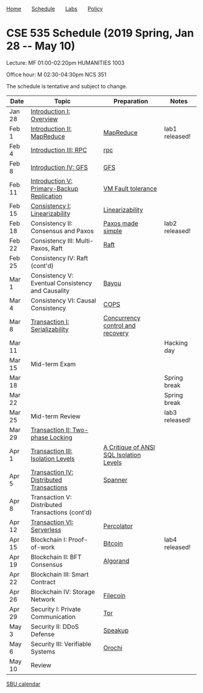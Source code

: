 

[Home](README.md) &nbsp; &nbsp; &nbsp;
[Schedule](schedule.md) &nbsp; &nbsp; &nbsp;
[Labs](labs.md) &nbsp; &nbsp; &nbsp;
[Policy](policy.md)

# CSE 535 Schedule (2019 Spring, Jan 28 -- May 10)

Lecture: MF 01:00-02:20pm HUMANITIES 1003 

Office hour: M 02:30-04:30pm NCS 351

The schedule is tentative and subject to change.

| Date   | Topic &nbsp;                                                     | Preparation                                                            | Notes          |
|--------|------------------------------------------------------------------|------------------------------------------------------------------------|----------------|
| Jan 28 | [Introduction I: Overview](notes/01-intro.md)                    |                                                                        |                |
| Feb 1  | [Introduction II: MapReduce](notes/02-mapreduce.pdf)             | [MapReduce](readings/mapreduce.pdf)                                    | lab1 released! |
| Feb 4  | [Introduction III: RPC](notes/03-rpc.pdf)                        | [rpc](readings/rpc.pdf)                                                |                |
| Feb 8  | [Introduction IV: GFS](notes/04-gfs.pdf)                         | [GFS](readings/gfs.pdf)                                                |                |
| Feb 11 | [Introduction V: Primary-Backup Replication](notes/05-vmft.pdf)  | [VM Fault tolerance](readings/vm-ft.pdf)                               |                |
| Feb 15 | [Consistency I: Linearizability](notes/06-linear.pdf)            | [Linearizability](readings/linearizability.pdf)                        |                |
| Feb 18 | Consistency II: Consensus and Paxos                              | [Paxos made simple](readings/paxos.pdf)                                | lab2 released! |
| Feb 22 | Consistency III: Multi-Paxos, Raft                               | [Raft](readings/raft.pdf)                                              |                |
| Feb 25 | Consistency IV: Raft (cont'd)                                    |                                                                        |                |
| Mar 1  | Consistency V: Eventual Consistency and Causality                | [Bayou](readings/bayou.pdf)                                            |                |
| Mar 4  | Consistency VI: Causal Consistency                               | [COPS](readings/cops.pdf)                                              |                |
| Mar 8  | [Transaction I: Serializability](notes/12-serializability.pdf)   | [Concurrency control and recovery](readings/franklin97concurrency.pdf) |                |
| Mar 11 |                                                                  |                                                                        | Hacking day    |
| Mar 15 | Mid-term Exam                                                    |                                                                        |                |
| Mar 18 |                                                                  |                                                                        | Spring break   |
| Mar 22 |                                                                  |                                                                        | Spring break   |
| Mar 25 | Mid-term Review                                                  |                                                                        | lab3 released! |
| Mar 29 | [Transaction II: Two-phase Locking](notes/13-2pl.pdf)            |                                                                        |                |
| Apr 1  | [Transaction III: Isolation Levels](notes/14-isolation.pdf)      | [A Critique of ANSI SQL Isolation Levels](readings/si.pdf)             |                |
| Apr 5  | [Transaction IV: Distributed Transactions](notes/15-spanner.pdf) | [Spanner](readings/spanner.pdf)                                        |                |
| Apr 8  | Transaction V: Distributed Transactions (cont'd)                 |                                                                        |                |
| Apr 12 | [Transaction VI: Serverless](notes/16-percolator.pdf)            | [Percolator](readings/percolator.pdf)                                  |                |
| Apr 15 | Blockchain I: Proof-of-work                                      | [Bitcoin](readings/bitcoin.pdf)                                        | lab4 released! |
| Apr 19 | Blockchain II: BFT Consensus                                     | [Algorand](readings/algorand.pdf)                                      |                |
| Apr 22 | Blockchain III: Smart Contract                                   |                                                                        |                |
| Apr 26 | Blockchain IV: Storage Network                                   | [Filecoin](readings/filecoin.pdf)                                      |                |
| Apr 29 | Security I: Private Communication                                | [Tor](readings/tor.pdf)                                                |                |
| May 3  | Security II: DDoS Defense                                        | [Speakup](readings/speakup.pdf)                                        |                |
| May 6  | Security III: Verifiable Systems                                 | [Orochi](readings/orochi.pdf)                                          |                |
| May 10 | Review                                                           |                                                                        |                |





[SBU calendar](https://www.stonybrook.edu/commcms/registrar/calendars/_ucalcontent/fall18summer19.php)
